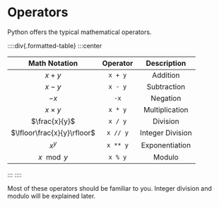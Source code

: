 # Operators

Python offers the typical mathematical operators.

::::div{.formatted-table}
:::center

| Math Notation | Operator | Description |
| :-----------: | :------: | :---------: |
| $x + y$       | `x + y`      | Addition    |
| $x - y$       | `x - y`      | Subtraction |
| $-x$          | `-x`         | Negation |
| $x \times y$  | `x * y`      | Multiplication |
| $\frac{x}{y}$ | `x / y`      | Division |
| $\lfloor\frac{x}{y}\rfloor$ | `x // y`     | Integer Division |
| $x^y$         | `x ** y`     | Exponentiation |
| $x \mod y$    | `x % y`      | Modulo |

:::
::::

Most of these operators should be familiar to you.
Integer division and modulo will be explained later.
